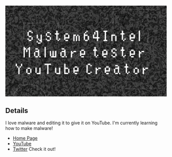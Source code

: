 ![Open Source at System64Intel](https://github.com/System64Intel/System64Intel/blob/main/banaaa.png)

## Details

I love malware and editing it to give it on YouTube.
I'm currently learning how to make malware!

* [Home Page](http://system64intel.cf/)
* [YouTube](https://www.youtube.com/channel/UCxfDkBppjnE1XEhc9D01W5w)
* [Twitter](https://twitter.com/System64Intel)
Check it out!

